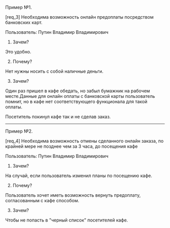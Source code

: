 Пример №1.

[req_3] Необходима возможность онлайн предоплаты посредством банковских карт.

Пользователь: Путин Владимир Владимирович

 1) Зачем?

 Это удобно.

 2) Почему?

 Нет нужны носить с собой наличные деньги.

 3) Зачем?

 Один раз пришел в кафе обедать, но забыл бумажник на рабочем месте.Данные для онлайн оплаты с банковской карты пользователь помнит, но в кафе нет соответствующего функционала для такой оплаты.

Посетитель покинул кафе так и не сделав заказ.

<hr/>

Пример №2.

[req_4] Необходима возможность отмены сделанного онлайн заказа, по крайней мере не позднее чем за 3 часа, до посещения кафе

Пользователь: Путин Владимир Владимирович

 1) Зачем?

 На случай, если пользователь изменил планы по посещению кафе.

 2) Почему?

 Пользователь хочет иметь возможность вернуть предоплату, согласованным с кафе способом.

 3) Зачем?

 Чтобы не попасть в "черный список" посетителей кафе.
